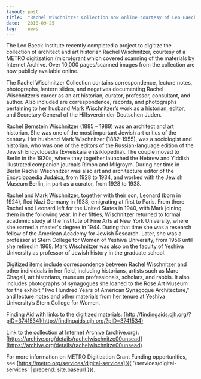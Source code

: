 ```yaml
---
layout: post
title:  "Rachel Wischnitzer Collection now online courtesy of Leo Baeck Institute and Internet Archive"
date:   2018-09-25
tag:	news
---
```

The Leo Baeck Institute recently completed a project to digitize the collection of architect and art historian Rachel Wischnitzer, courtesy of a METRO digitization (micro)grant which covered scanning of the materials by Internet Archive. Over 10,000 pages/scanned images from the collection are now publicly available online.

The Rachel Wischnitzer Collection contains correspondence, lecture notes, photographs, lantern slides, and negatives documenting Rachel Wischnitzer’s career as an art historian, curator, professor, consultant, and author. Also included are correspondence, records, and photographs pertaining to her husband Mark Wischnitzer’s work as a historian, editor, and Secretary General of the Hilfsverein der Deutschen Juden.

 Rachel Bernstein Wischnitzer (1885 – 1989) was an architect and art historian. She was one of the most important Jewish art critics of the century. Her husband  Mark Wischnitzer (1882-1955), was a sociologist and historian, who was one of the editors of the Russian-language edition of the Jewish Encyclopedia (Evreiskaia entsiklopediia). The couple moved to Berlin in the 1920s, where they together launched the Hebrew and Yiddish illustrated companion journals Rimon and Milgroym. During her time in Berlin Rachel Wischnitzer was also art and architecture editor of the Encyclopaedia Judaica, from 1928 to 1934, and worked with the Jewish Museum Berlin, in part as a curator, from 1928 to 1938.

Rachel and Mark Wischnitzer, together with their son, Leonard (born in 1924), fled Nazi Germany in 1938, emigrating at first to Paris. From there Rachel and Leonard left for the United States in 1940, with Mark joining them in the following year. In her fifties, Wischnitzer returned to formal academic study at the Institute of Fine Arts at New York University, where she earned a master's degree in 1944. During that time she was a research fellow of the American Academy for Jewish Research. Later, she was a professor at Stern College for Women of Yeshiva University, from 1956 until she retired in 1968. Mark Wischnitzer was also  on the faculty of Yeshiva University as professor of Jewish history in the graduate school.

Digitized items include correspondence between Rachel Wischnitzer and other individuals in her field, including historians, artists such as Marc Chagall, art historians, museum professionals, scholars, and rabbis. It also includes photographs of synagogues she loaned to the Rose Art Museum for the exhibit “Two Hundred Years of American Synagogue Architecture," and lecture notes and other materials from her tenure at Yeshiva University’s Stern College for Women.

Finding Aid with links to the digitized materials: 
[http://findingaids.cjh.org/?pID=3741534](http://findingaids.cjh.org/?pID=3741534)

Link to the collection at Internet Archive (archive.org):
[https://archive.org/details/rachelwischnitze00unsead](https://archive.org/details/rachelwischnitze00unsead)

For more information on METRO Digitization Grant Funding opportunities, see [https://metro.org/services/digital-services]({{ '/services/digital-services' | prepend: site.baseurl }}).
